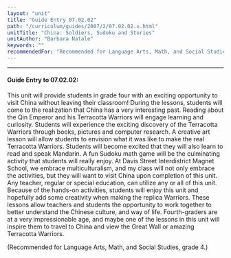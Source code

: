 ```yaml
---
layout: "unit"
title: "Guide Entry 07.02.02"
path: "/curriculum/guides/2007/2/07.02.02.x.html"
unitTitle: "China: Soldiers, Sudoku and Stories"
unitAuthor: "Barbara Natale"
keywords: ""
recommendedFor: "Recommended for Language Arts, Math, and Social Studies, grade 4."
---
```

<body>
<hr/>
<h4>
Guide Entry to 07.02.02:
</h4>
<p>
This unit will provide students in grade four with an exciting opportunity to visit China without leaving their classroom! During the lessons, students will come to the realization that China has a very interesting past. Reading about the Qin Emperor and his Terracotta Warriors will engage learning and curiosity. Students will experience the exciting discovery of the Terracotta Warriors through books, pictures and computer research. A creative art lesson will allow students to envision what it was like to make the real Terracotta Warriors. Students will become excited that they will also learn to read and speak Mandarin. A fun Sudoku math game will be the culminating activity that students will really enjoy. At Davis Street Interdistrict Magnet School, we embrace multiculturalism, and my class will not only embrace the activities, but they will want to visit China upon completion of this unit. Any teacher, regular or special education, can utilize any or all of this unit. Because of the hands-on activities, students will enjoy this unit and hopefully add some creativity when making the replica Warriors. These lessons allow teachers and students the opportunity to work together to better understand the Chinese culture, and way of life. Fourth-graders are at a very impressionable age, and maybe one of the lessons in this unit will inspire them to travel to China and view the Great Wall or amazing Terracotta Warriors.
</p>
<p>
(Recommended for Language Arts, Math, and Social Studies, grade 4.)
</p>
</body>